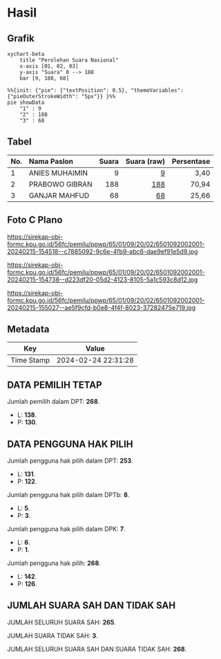 # Hasil

## Grafik

```mermaid
xychart-beta
    title "Perolehan Suara Nasional"
    x-axis [01, 02, 03]
    y-axis "Suara" 0 --> 188
    bar [9, 188, 68]
```

```mermaid
%%{init: {"pie": {"textPosition": 0.5}, "themeVariables": {"pieOuterStrokeWidth": "5px"}} }%%
pie showData
    "1" : 9
    "2" : 188
    "3" : 68
```

## Tabel

| No. | Nama Paslon    | Suara | Suara (raw) | Persentase |
|:--- |:-------------- | -----:| -----------:| ----------:|
| 1   | ANIES MUHAIMIN | 9     | [9][p-1]    | 3,40       |
| 2   | PRABOWO GIBRAN | 188   | [188][p-2]  | 70,94      |
| 3   | GANJAR MAHFUD  | 68    | [68][p-3]   | 25,66      |


[p-1]: https://github.com/gigit-pemilu/pemilu-2024/blob/main/pilpres/hitung-suara/sub/65-kalimantan-utara/sub/01-bulungan/sub/09-sekatak/sub/2002-paru-abang/sub/001-tps/sub/paslon-1.txt
[p-2]: https://github.com/gigit-pemilu/pemilu-2024/blob/main/pilpres/hitung-suara/sub/65-kalimantan-utara/sub/01-bulungan/sub/09-sekatak/sub/2002-paru-abang/sub/001-tps/sub/paslon-2.txt
[p-3]: https://github.com/gigit-pemilu/pemilu-2024/blob/main/pilpres/hitung-suara/sub/65-kalimantan-utara/sub/01-bulungan/sub/09-sekatak/sub/2002-paru-abang/sub/001-tps/sub/paslon-3.txt

## Foto C Plano

https://sirekap-obj-formc.kpu.go.id/56fc/pemilu/ppwp/65/01/09/20/02/6501092002001-20240215-154518--c7885092-9c6e-4fb9-abc6-dae9ef91e5d9.jpg

https://sirekap-obj-formc.kpu.go.id/56fc/pemilu/ppwp/65/01/09/20/02/6501092002001-20240215-154738--d223df20-05d2-4123-8105-5a1c593c8d12.jpg

https://sirekap-obj-formc.kpu.go.id/56fc/pemilu/ppwp/65/01/09/20/02/6501092002001-20240215-155027--ae5f9cfd-b0e8-4f4f-8023-37282475e719.jpg


## Metadata

| Key        | Value               |
| ---------- | ------------------- |
| Time Stamp | 2024-02-24 22:31:28 |


## DATA PEMILIH TETAP

Jumlah pemilih dalam DPT: **268**.
 * L: **138**.
 * P: **130**.

## DATA PENGGUNA HAK PILIH

Jumlah pengguna hak pilih dalam DPT: **253**.
 * L: **131**.
 * P: **122**.

Jumlah pengguna hak pilih dalam DPTb: **8**.
 * L: **5**.
 * P: **3**.

Jumlah pengguna hak pilih dalam DPK: **7**.
 * L: **6**.
 * P: **1**.

Jumlah pengguna hak pilih: **268**.
 * L: **142**.
 * P: **126**.

## JUMLAH SUARA SAH DAN TIDAK SAH

JUMLAH SELURUH SUARA SAH: **265**.

JUMLAH SUARA TIDAK SAH: **3**.

JUMLAH SELURUH SUARA SAH DAN SUARA TIDAK SAH: **268**.


